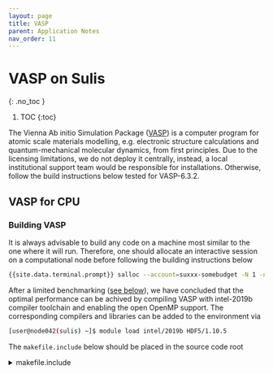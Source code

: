 ```yaml
---
layout: page
title: VASP
parent: Application Notes
nav_order: 11
---
```


# VASP on Sulis
{: .no_toc }

1. TOC
{:toc}


The Vienna Ab initio Simulation Package ([VASP](https://www.vasp.at/info/about/)) is a computer program for atomic scale materials modelling, e.g. electronic structure calculations and quantum-mechanical molecular dynamics, from first principles. Due to the licensing limitations, we do not deploy it centrally, instead, a local institutional support team would be responsible for installations. Otherwise, follow the build instructions below tested for VASP-6.3.2. 

## VASP for CPU

### Building VASP
It is always advisable to build any code on a machine most similar to the one where it will run. Therefore, one should allocate an interactive session on a computational node before following the building instructions below

```bash
{{site.data.terminal.prompt}} salloc --account=suxxx-somebudget -N 1 -n 1 -c 4 --mem-per-cpu=3850 --time=8:00:00
```
After a limited benchmarking ([see below](#performance-data)), we have concluded that the optimal performance can be achived by compiling VASP with intel-2019b compiler toolchain and enabling the open OpenMP support. The corresponding compilers and libraries can be added to the environment via

```bash
[user@node042(sulis) ~]$ module load intel/2019b HDF5/1.10.5
```

The `makefile.include` below should be placed in the source code root
<details markdown="block" class="detail">
<summary>makefile.include</summary>
```bash
# Default precompiler options
CPP_OPTIONS = -DHOST=\"LinuxIFC\" \
              -DMPI -DMPI_BLOCK=8000 -Duse_collective \
              -DscaLAPACK \
              -DCACHE_SIZE=4000 \
              -Davoidalloc \
              -Dvasp6 \
              -Duse_bse_te \
              -Dtbdyn \
              -Dfock_dblbuf \
              -D_OPENMP

CPP         = fpp -f_com=no -free -w0  $*$(FUFFIX) $*$(SUFFIX) $(CPP_OPTIONS)

FC          = mpiifort -qopenmp
FCL         = mpiifort

FREE        = -free -names lowercase

FFLAGS      = -assume byterecl -w

OFLAG       = -O2
OFLAG_IN    = $(OFLAG)
DEBUG       = -O0

OBJECTS     = fftmpiw.o fftmpi_map.o fftw3d.o fft3dlib.o
OBJECTS_O1 += fftw3d.o fftmpi.o fftmpiw.o
OBJECTS_O2 += fft3dlib.o

# For what used to be vasp.5.lib
CPP_LIB     = $(CPP)
FC_LIB      = $(FC)
CC_LIB      = icc
CFLAGS_LIB  = -O
FFLAGS_LIB  = -O1
FREE_LIB    = $(FREE)

OBJECTS_LIB = linpack_double.o

# For the parser library
CXX_PARS    = icpc
LLIBS       = -lstdc++

##
## Customize as of this point! Of course you may change the preceding
## part of this file as well if you like, but it should rarely be
## necessary ...
##

# When compiling on the target machine itself, change this to the
# relevant target when cross-compiling for another architecture
VASP_TARGET_CPU ?= -xHOST
FFLAGS     += $(VASP_TARGET_CPU)

# Intel MKL (FFTW, BLAS, LAPACK, and scaLAPACK)
# (Note: for Intel Parallel Studio's MKL use -mkl instead of -qmkl)
FCL        += -mkl=parallel
MKLROOT    ?= /path/to/your/mkl/installation
LLIBS      += -L$(MKLROOT)/lib/intel64 -lmkl_scalapack_lp64 -lmkl_blacs_intelmpi_lp64 -liomp5 -lpthread -lm -ldl
INCS        =-I$(MKLROOT)/include/fftw

# HDF5-support (optional but strongly recommended)
CPP_OPTIONS+= -DVASP_HDF5
HDF5_ROOT  ?= /path/to/your/hdf5/installation
LLIBS      += -L$(HDF5_ROOT)/lib -lhdf5_fortran
INCS       += -I$(HDF5_ROOT)/include
```
</details>

Finally, working executables can be produced by the next build command

```bash
[user@node042(sulis) ~]$ make  -j 1 all HDF5_ROOT="$EBROOTHDF5" VASP_TARGET_CPU="-xCORE-AVX2"
```

### Running VASP
Using parallel OpenMP threads improves the VASP performance. In particular, two threads per MPI task appears to be optimal (subject to testing for particular system). It can be acheived by the following submission script

```bash
#!/bin/bash
#SBATCH --nodes=1
#SBATCH --ntasks-per-node=64
#SBATCH --cpus-per-task=2
#SBATCH --mem-per-cpu=3850
#SBATCH --time=4:00:00
#SBATCH --account=suXXX-somebudget

module purge && module load intel/2019b HDF5/1.10.5

# check other OpenMP parameters here: https://www.vasp.at/wiki/index.php/Combining_MPI_and_OpenMP#For_the_OpenMP_runtime
export OMP_NUM_THREADS=${SLURM_CPUS_PER_TASK}
unset I_MPI_PMI_LIBRARY

vasproot=/location/of/the/VASP/installation

srun $vasproot/bin/vasp_std
```

## VASP for GPU

### Building VASP
An interactive session has to be allocated as for CPU build, but this time it must be on the GPU partition
```bash
{{site.data.terminal.prompt}} salloc --account=suxxx-somebudget -N 1 -n 1 -c 4 --mem-per-cpu=3850 --time=8:00:00 --partition=gpu --gres=gpu:ampere_a100:1
```

Then load the neccessary modules
```bash
[user@gpu042(sulis) ~]$ module purge
[user@gpu042(sulis) ~]$ module load GCC/11.2.0 FFTW/3.3.10
[user@gpu042(sulis) ~]$ module load NVHPC/21.11 OpenMPI/4.1.1-CUDAcore-11.5.1 ScaLAPACK/2.1.0
```

We have not yet produced a GPU build with recommended OpenMP support, therefore, the following makfile.include can be used for non-(CPU)threaded GPU build. Note that `FC` and `FCL` fortran compiler flags below contain site-specific (cc80) and environment-specific (cuda11.5) options. The first one corresponds to compute capability of Sulis' GPUs, while the second one corresponds to the CUDA library version loaded to the envirnment in the previos step

<details markdown="block" class="detail">
<summary>makefile.include</summary>
```bash
# Default precompiler options
CPP_OPTIONS = -DHOST=\"LinuxNV\" \
              -DMPI -DMPI_BLOCK=8000 -Duse_collective \
              -DscaLAPACK \
              -DCACHE_SIZE=4000 \
              -Davoidalloc \
              -Dvasp6 \
              -Duse_bse_te \
              -Dtbdyn \
              -Dqd_emulate \
              -Dfock_dblbuf \
              -D_OPENACC \
              -DUSENCCL -DUSENCCLP2P

CPP         = nvfortran -Mpreprocess -Mfree -Mextend -E $(CPP_OPTIONS) $*$(FUFFIX)  > $*$(SUFFIX)

# N.B.: you might need to change the cuda-version here
#       to one that comes with your NVIDIA-HPC SDK
FC          = mpif90 -acc -gpu=cc80,cuda11.5
FCL         = mpif90 -acc -gpu=cc80,cuda11.5 -c++libs

FREE        = -Mfree

FFLAGS      = -Mbackslash -Mlarge_arrays

OFLAG       = -fast

DEBUG       = -Mfree -O0 -traceback

OBJECTS     = fftmpiw.o fftmpi_map.o fftw3d.o fft3dlib.o

LLIBS       = -cudalib=cublas,cusolver,cufft,nccl -cuda

# Redefine the standard list of O1 and O2 objects
SOURCE_O1  := pade_fit.o
SOURCE_O2  := pead.o

# For what used to be vasp.5.lib
CPP_LIB     = $(CPP)
FC_LIB      = nvfortran
CC_LIB      = nvc -w
CFLAGS_LIB  = -O
FFLAGS_LIB  = -O1 -Mfixed
FREE_LIB    = $(FREE)

OBJECTS_LIB = linpack_double.o

# For the parser library
CXX_PARS    = nvc++ --no_warnings

# When compiling on the target machine itself , change this to the
# relevant target when cross-compiling for another architecture
VASP_TARGET_CPU ?= -tp host
FFLAGS     += $(VASP_TARGET_CPU)

# Improves performance when using NV HPC-SDK >=21.11 and CUDA >11.2
OFLAG_IN   = -fast -Mwarperf
SOURCE_IN  := nonlr.o

# Software emulation of quadruple precsion (mandatory)
QD         ?= $(NVROOT)/compilers/extras/qd
LLIBS      += -L$(QD)/lib -lqdmod -lqd
INCS       += -I$(QD)/include/qd

# BLAS (mandatory)
BLAS        = -lblas

# LAPACK (mandatory)
LAPACK      = -llapack

# scaLAPACK (mandatory)
SCALAPACK   = -L/lib -lscalapack

LLIBS      += $(SCALAPACK) $(LAPACK) $(BLAS)

# FFTW (mandatory)
FFTW_ROOT  ?= /path/to/your/fftw/installation
LLIBS      += -L$(FFTW_ROOT)/lib -lfftw3
INCS       += -I$(FFTW_ROOT)/include
```
</details>


Finally, build VASP with the following command
```bash
[user@gpu042(sulis) ~]$ make  -j 1 all FFTW_ROOT="$EBROOTFFTW" SCALAPACK_ROOT="$EBROOTSCALAPACK" NVROOT=$EBROOTNVHPC/Linux_x86_64/21.11
```
### Running VASP

A single-GPU job, which shows the best computational efficiency in our tests. It can be launched with the script below

```bash
#!/bin/bash
#SBATCH --nodes=1
#SBATCH --ntasks-per-node=1
#SBATCH --cpus-per-task=42
#SBATCH --mem-per-cpu=3850
#SBATCH --time=4:00:00
#SBATCH --account=suXXX-somebudget
#SBATCH --patition=gpu
#SBATCH --gres=gpu:ampere_a100:1

module purge
module load GCC/11.2.0 FFTW/3.3.10
module load NVHPC/21.11 OpenMPI/4.1.1-CUDAcore-11.5.1 ScaLAPACK/2.1.0

# Sometimes, 42 threads can be too many. Check if that many threads 
# indeed improve the perfomance over the number below
# Also, check other OpenMP parameters here: https://www.vasp.at/wiki/index.php/Combining_MPI_and_OpenMP#For_the_OpenMP_runtime
export OMP_NUM_THREADS=24
unset I_MPI_PMI_LIBRARY

vasproot=/location/of/the/VASP/installation

srun $vasproot/bin/vasp_std
```

## Performance data
Our choice for compiling and running instructions above is based on the one-node performance analys of different builds below. The tests we done for conjugate gradient relaxation on a system with 128 Lithium atoms per unit cell. We have only one data point for GPU perfromace at the time of writing (Q3 2023). We do not expect a significant effect of another GPU build on single-GPU calculations when using NVIDIA software, but improvement of multiple-GPU preformance due to different data transfer protocols is possible.


|toolchain|compiler|MPI implementation|MATHLIBS|time (s)| 
|---------|--------|------------------|--------|--------|
|           |                         |                |                  |omp1|omp2|omp4|omp8|
|           |                         |                |                  |----|---|---|---|
|foss/2021b |GCC/11.2.0               |OpenMPI/4.1.1   |OpenBLAS/0.3.18   |1364|   |   |   |
|           |                         |                |ScaLAPACK/2.1.0-fb|    |   |   |   |
|           |                         |                |FFTW/3.3.10       |    |   |   |   |
|foss/2021b |GCC/11.2.0               |OpenMPI/4.1.1   |AOCL/4.0          |1056|589|633|1869|
|intel/2019b|iccifort/2019.5.281      |impi/2019.7.217 |imkl/2019.5.281   |731 |381|414|830| 
|intel/2022a|intel-compilers/2022.1.0 |impi/2021.6.0   |imkl/2022.1.0     |917 |   |   |   | 
|           |                         |                |                  |gpu1|gpu2|gpu3|
|NVHPC/21.11|nvfortran                |OpenMPI/4.1.1   |OpenBLAS/0.3.20   |164|153|208| 
|           |                         |                |ScaLAPACK/2.1.0   |   |   |   | 
|           |                         |                |FFTW/3.3.10       |   |   |   | 

omp{\*}  and gpu{\*} labels differentiate the number of CPU threads and GPUs correspondingly.
